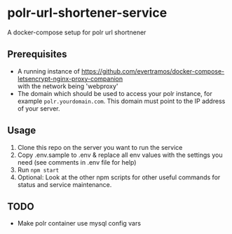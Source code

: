 # polr-url-shortener-service
A docker-compose setup for polr url shortnener

## Prerequisites

- A running instance of https://github.com/evertramos/docker-compose-letsencrypt-nginx-proxy-companion  
  with the network being 'webproxy'
- The domain which should be used to access your polr instance, for example `polr.yourdomain.com`. 
  This domain must point to the IP address of your server. 

## Usage

1. Clone this repo on the server you want to run the service 
2. Copy .env.sample to .env & replace all env values with the settings you need (see comments in .env file for help)
3. Run `npm start`
4. Optional: Look at the other npm scripts for other useful commands for status and service maintenance.

## TODO

- Make polr container use mysql config vars 